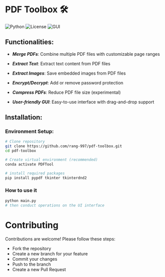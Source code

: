 # PDF Toolbox 🛠️

![Python](https://img.shields.io/badge/Python-3.6%2B-blue?logo=python)
![License](https://img.shields.io/badge/License-MIT-green)
![GUI](https://img.shields.io/badge/GUI-Tkinter-yellowgreen)

## Functionalities:
- ***Merge PDFs***: Combine multiple PDF files with customizable page ranges

- ***Extract Text***: Extract text content from PDF files

- ***Extract Images***: Save embedded images from PDF files

- ***Encrypt/Decrypt***: Add or remove password protection

- ***Compress PDFs***: Reduce PDF file size (experimental)

- ***User-friendly GUI***: Easy-to-use interface with drag-and-drop support

## Installation:

### Environment Setup:

```Bash
# Clone repository
git clone https://github.com/rang-997/pdf-toolbox.git
cd pdf-toolbox

# Create virtual environment (recommended)
conda activate PDFTool

# install required packages
pip install pypdf tkinter tkinterdnd2
```

### How to use it
```python
python main.py
# then conduct operations on the UI interface
```

# Contributing
Contributions are welcome! Please follow these steps:

- Fork the repository
- Create a new branch for your feature
- Commit your changes
- Push to the branch
- Create a new Pull Request



